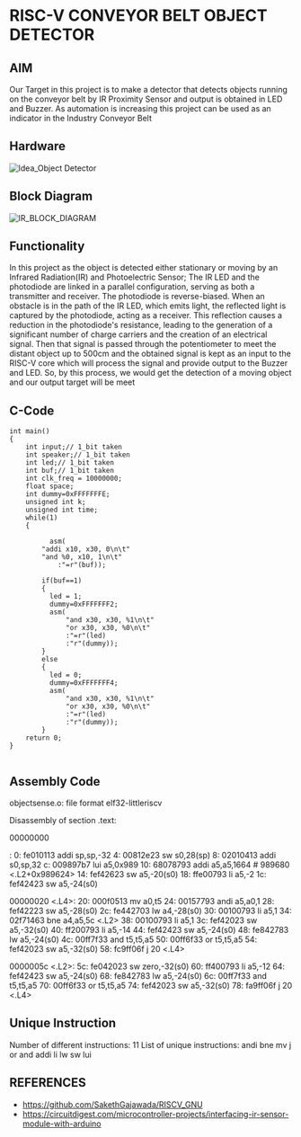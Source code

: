 
# RISC-V CONVEYOR BELT OBJECT DETECTOR


## AIM

Our Target in this project is to make a detector that detects objects running on the conveyor belt by IR Proximity Sensor and output is obtained in LED and Buzzer. As automation is increasing this project can be used as an indicator in the Industry Conveyor Belt

## Hardware

![Idea_Object Detector](https://github.com/SolankiPratikkumar/IIITB_PRATIKKUMAR_ASIC/assets/140999250/43a98878-a10f-4490-8124-b4db6dd9fac8)

## Block Diagram

![IR_BLOCK_DIAGRAM](https://github.com/SolankiPratikkumar/IIITB_PRATIKKUMAR_ASIC/assets/140999250/044369d4-b92c-492b-a292-eb22ccbd8983)

## Functionality

In this project as the object is detected either stationary or moving by an Infrared Radiation(IR) and Photoelectric Sensor; 
The IR LED and the photodiode are linked in a parallel configuration, serving as both a transmitter and receiver. The photodiode is reverse-biased. When an obstacle is in the path of the IR LED, which emits light, the reflected light is captured by the photodiode, acting as a receiver. This reflection causes a reduction in the photodiode's resistance, leading to the generation of a significant number of charge carriers and the creation of an electrical signal.
Then that signal is passed through the potentiometer to meet the distant object up to 500cm and the obtained signal is kept as an input to the RISC-V core which will process the signal and provide output to the Buzzer and LED. So, by this process, we would get the detection of a moving object and our output target will be meet

## C-Code
```
int main()
{
	int input;// 1_bit taken
	int speaker;// 1_bit taken
	int led;// 1_bit taken
	int buf;// 1_bit taken
	int clk_freq = 10000000;
	float space;
	int dummy=0xFFFFFFFE;
	unsigned int k;
	unsigned int time;
	while(1)
	{

          asm(
		"addi x10, x30, 0\n\t"
		"and %0, x10, 1\n\t"
			:"=r"(buf)); 
			
		if(buf==1)
		{
		  led = 1;
		  dummy=0xFFFFFFF2;
		  asm(
		      "and x30, x30, %1\n\t"
		      "or x30, x30, %0\n\t"
		      :"=r"(led)
		      :"r"(dummy));
		}
		else
		{
		  led = 0;
		  dummy=0xFFFFFFF4;
		  asm(
		      "and x30, x30, %1\n\t"
		      "or x30, x30, %0\n\t"
		      :"=r"(led)
		      :"r"(dummy));
		}
	return 0;
}


```

## Assembly Code


objectsense.o:     file format elf32-littleriscv


Disassembly of section .text:

00000000 <main>:
   0:	fe010113          	addi	sp,sp,-32
   4:	00812e23          	sw	s0,28(sp)
   8:	02010413          	addi	s0,sp,32
   c:	009897b7          	lui	a5,0x989
  10:	68078793          	addi	a5,a5,1664 # 989680 <.L2+0x989624>
  14:	fef42623          	sw	a5,-20(s0)
  18:	ffe00793          	li	a5,-2
  1c:	fef42423          	sw	a5,-24(s0)

00000020 <.L4>:
  20:	000f0513          	mv	a0,t5
  24:	00157793          	andi	a5,a0,1
  28:	fef42223          	sw	a5,-28(s0)
  2c:	fe442703          	lw	a4,-28(s0)
  30:	00100793          	li	a5,1
  34:	02f71463          	bne	a4,a5,5c <.L2>
  38:	00100793          	li	a5,1
  3c:	fef42023          	sw	a5,-32(s0)
  40:	ff200793          	li	a5,-14
  44:	fef42423          	sw	a5,-24(s0)
  48:	fe842783          	lw	a5,-24(s0)
  4c:	00ff7f33          	and	t5,t5,a5
  50:	00ff6f33          	or	t5,t5,a5
  54:	fef42023          	sw	a5,-32(s0)
  58:	fc9ff06f          	j	20 <.L4>

0000005c <.L2>:
  5c:	fe042023          	sw	zero,-32(s0)
  60:	ff400793          	li	a5,-12
  64:	fef42423          	sw	a5,-24(s0)
  68:	fe842783          	lw	a5,-24(s0)
  6c:	00ff7f33          	and	t5,t5,a5
  70:	00ff6f33          	or	t5,t5,a5
  74:	fef42023          	sw	a5,-32(s0)
  78:	fa9ff06f          	j	20 <.L4>

## Unique Instruction

Number of different instructions: 11
List of unique instructions:
andi
bne
mv
j
or
and
addi
li
lw
sw
lui

## REFERENCES

* https://github.com/SakethGajawada/RISCV_GNU
* https://circuitdigest.com/microcontroller-projects/interfacing-ir-sensor-module-with-arduino

